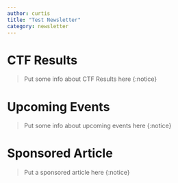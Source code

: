 ```yaml
---
author: curtis
title: "Test Newsletter"
category: newsletter
---
```


# CTF Results

> Put some info about CTF Results here
{:notice}

# Upcoming Events

> Put some info about upcoming events here
{:notice}

# Sponsored Article

> Put a sponsored article here
{:notice}
